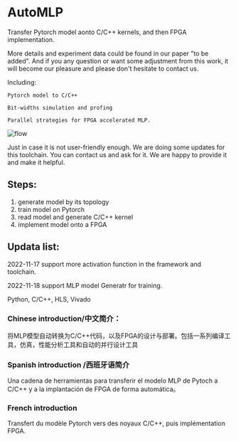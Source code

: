 # AutoMLP


Transfer Pytorch model aonto C/C++ kernels, and then FPGA implementation. 

More details and experiment data could be found in our paper "to be added". And if you any question or want some adjustment from this work, it will become our pleasure and please don't hesitate to contact us.  

Including:

    Pytorch model to C/C++

    Bit-widths simulation and profing
    
    Parallel strategies for FPGA accelerated MLP.

![flow](https://user-images.githubusercontent.com/107203941/204804467-9ea575c1-6449-4d55-ba14-d254c32c531b.png)


Just in case it is not user-friendly enough. We are doing some updates for this toolchain. You can contact us and ask for it. We are happy to provide it and make it helpful.  

## Steps:
1. generate model by its topology
2. train model on Pytorch 
3. read model and generate C/C++ kernel
4. implement model onto a FPGA

## Updata list:

2022-11-17 support more activation function in the framework and toolchain. 

2022-11-18 support MLP model Generatr for training.


Python, C/C++, HLS, Vivado



### Chinese introduction/中文简介：

将MLP模型自动转换为C/C++代码，以及FPGA的设计与部署。包括一系列编译工具，仿真，性能分析工具和自动的并行设计工具

### Spanish introduction /西班牙语简介

Una cadena de herramientas para transferir el modelo MLP de Pytoch a C/C++ y a la implantación de FPGA de forma automática。

### French introduction

Transfert du modèle Pytorch vers des noyaux C/C++, puis implémentation FPGA.
